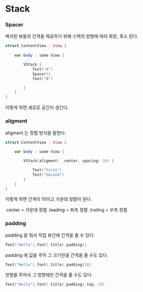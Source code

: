 # Stack

### Spacer
배치된 뷰들의 간격을 제공하기 위해 스텍의 방향에 따라 확장, 축소 된다.

```swift
struct ContentView : View {
    
    var body : some View {

        VStack {
            Text("A")
            Spacer()    
            Text("B")

        }
    }
}
```

이렇게 하면 세로로 공간이 생긴다.


### aligment 
aligment 는 정렬 방식을 말한다.

```swift
struct ContentView : View {
    
    var body : some View {

        VStack(aligment: .center, spacing: 10) {

            Text("First")
            Text("Second")
        }
    }
}
```
이렇게 하면 간격이 10이고 가운데 정렬이 된다.

.center = 가운데 정렬
.leading = 좌측 정렬
.trailing = 우측 정렬

### padding
padding 을 줘서 직접 뷰간에 간격을 줄 수 있다.

```swift
Text("Hello").font(.title).padding()
```

padding 에 값을 주어 그 크기만큼 간격을 줄 수도 있다.

```swift
Text("Hello").font(.title).padding(10)
```

방향을 주어서 그 방향에만 간격을 줄 수도 있다.

```swift
Text("Hello").font(.title).padding(.top, 10)
```